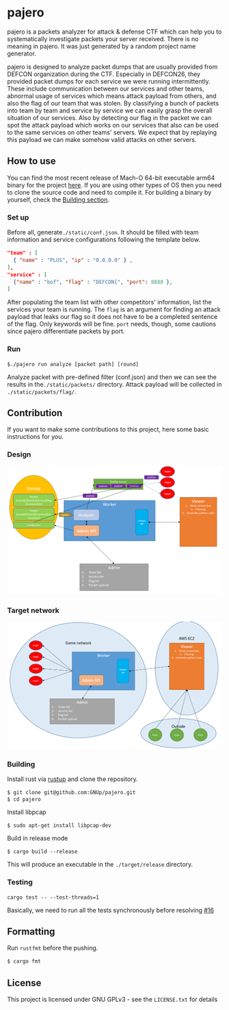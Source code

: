 # pajero

pajero is a packets analyzer for attack & defense CTF which can help you to systematically investigate packets your server received. There is no meaning in pajero. It was just generated by a random project name generator.

pajero is designed to analyze packet dumps that are usually provided from DEFCON organization during the CTF. Especially in DEFCON26, they provided packet dumps for each service we were running intermittently. These include communication between our services and other teams, abnormal usage of services which means attack payload from others, and also the flag of our team that was stolen. By classifying a bunch of packets into team by team and service by service we can easily grasp the overall situation of our services. Also by detecting our flag in the packet we can spot the attack payload which works on our services that also can be used to the same services on other teams' servers. We expect that by replaying this payload we can make somehow valid attacks on other servers. 

## How to use

You can find the most recent release of Mach-O 64-bit executable arm64 binary for the project [here](https://github.com/posgnu/pajero/releases). If you are using other types of OS then you need to clone the source code and need to compile it. For building a binary by yourself, check the [Building section](#Building).

### Set up

Before all,  generate`./static/conf.json`. It should be filled with team information and service configurations following the template below. 

```json
"team" : [
  { "name" : "PLUS", "ip" : "0.0.0.0" } , 
],
"service" : [
  {"name" : "bof", "flag" : "DEFCON{", "port": 8888 }, 
]
```

After populating the team list with other competitors' information, list the services your team is running. The `flag` is an argument for finding an attack payload that leaks our flag so it does not have to be a completed sentence of the flag. Only keywords will be fine. `port` needs, though, some cautions since pajero differentiate packets by port.

### Run

```
$./pajero run analyze [packet path] [round]
```

Analyze packet with pre-defined filter (conf.json) and then we can see the results in the`./static/packets/` directory. Attack payload will be collected in `./static/packets/flag/`.

## Contribution

If you want to make some contributions to this project, here some basic instructions for you.

### Design

![model](https://github.com/GNUp/pajero/blob/master/model.png)

### Target network

![network](https://github.com/GNUp/pajero/blob/master/network.png)

### Building

Install rust via [rustup](https://rustup.rs/) and clone the repository.

```shell
$ git clone git@github.com:GNUp/pajero.git
$ cd pajero
```

Install libpcap

```shell
$ sudo apt-get install libpcap-dev
```

Build in release mode

```shell
$ cargo build --release
```

This will produce an executable in the `./target/release` directory.

### Testing

```
cargo test -- --test-threads=1
```

Basically, we need to run all the tests synchronously before resolving [#16](https://github.com/GNUp/pajero/issues/26)

## Formatting

Run `rustfmt` before the pushing.

```sh
$ cargo fmt
```

## License

This project is licensed under GNU GPLv3 - see the `LICENSE.txt` for details